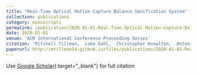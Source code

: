 ```yaml
---
title: "Real-Time Optical Motion Capture Balance Sonification System"
collection: publications
category: manuscripts
permalink: /publication/2020-01-01-Real-Time-Optical-Motion-Capture-Balance-Sonification-System
date: 2020-01-01
venue: 'ACM International Conference Proceeding Series'
citation: 'Mitchell Tillman,  Luke Dahl,  Christopher Knowlton,  Antonia Zaferiou, "Real-Time Optical Motion Capture Balance Sonification System". ACM International Conference Proceeding Series, 2020.'
paperurl: http://mtillman14.github.io/files/publications/2020-01-01-Real-Time-Optical-Motion-Capture-Balance-Sonification-System.pdf
---
```

Use [Google Scholar](https://scholar.google.com/scholar?q=Real+Time+Optical+Motion+Capture+Balance+Sonification+System){:target="_blank"} for full citation